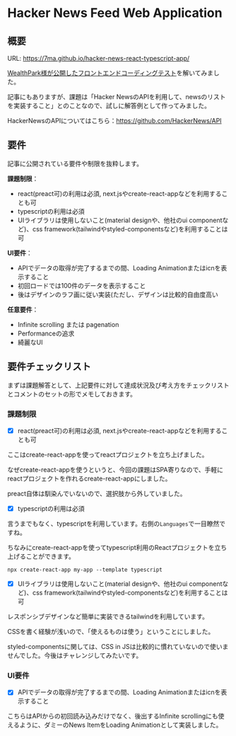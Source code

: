# Hacker News Feed Web Application

## 概要

URL: https://7ma.github.io/hacker-news-react-typescript-app/

[WealthPark様が公開したフロントエンドコーディングテスト](https://note.com/takahirofujii/n/n7e559422cc66)を解いてみました。

記事にもありますが、課題は「Hacker NewsのAPIを利用して、newsのリストを実装すること」とのことなので、試しに解答例として作ってみました。

HackerNewsのAPIについてはこちら：https://github.com/HackerNews/API

## 要件

記事に公開されている要件や制限を抜粋します。

**課題制限**：
- react(preact可)の利用は必須, next.jsやcreate-react-appなどを利用することも可
- typescriptの利用は必須
- UIライブラリは使用しないこと(material designや、他社のui componentなど)、css framework(tailwindやstyled-componentsなど)を利用することは可

**UI要件**：
- APIでデータの取得が完了するまでの間、Loading Animationまたはicnを表示すること
- 初回ロードでは100件のデータを表示すること
- 後はデザインのラフ画に従い実装(ただし、デザインは比較的自由度高い

**任意要件**：
- Infinite scrolling または pagenation
- Performanceの追求
- 綺麗なUI

## 要件チェックリスト

まずは課題解答として、上記要件に対して達成状況及び考え方をチェックリストとコメントのセットの形でメモしておきます。

### 課題制限

- [x] react(preact可)の利用は必須, next.jsやcreate-react-appなどを利用することも可

ここはcreate-react-appを使ってreactプロジェクトを立ち上げました。

なぜcreate-react-appを使うというと、今回の課題はSPA寄りなので、手軽にreactプロジェクトを作れるcreate-react-appにしました。

preact自体は馴染んでいないので、選択肢から外していました。

- [x] typescriptの利用は必須

言うまでもなく、typescriptを利用しています。右側の`Languages`で一目瞭然ですね。

ちなみにcreate-react-appを使ってtypescript利用のReactプロジェクトを立ち上げることができます。
```shell
npx create-react-app my-app --template typescript
```

- [x] UIライブラリは使用しないこと(material designや、他社のui componentなど)、css framework(tailwindやstyled-componentsなど)を利用することは可

レスポンシブデザインなど簡単に実装できるtailwindを利用しています。

CSSを書く経験が浅いので、「使えるものは使う」ということにしました。

styled-componentsに関しては、CSS in JSは比較的に慣れていないので使いませんでした。今後はチャレンジしてみたいです。

### UI要件

- [x] APIでデータの取得が完了するまでの間、Loading Animationまたはicnを表示すること

こちらはAPIからの初回読み込みだけでなく、後出するInfinite scrollingにも使えるように、ダミーのNews ItemをLoading Animationとして実装しました。


